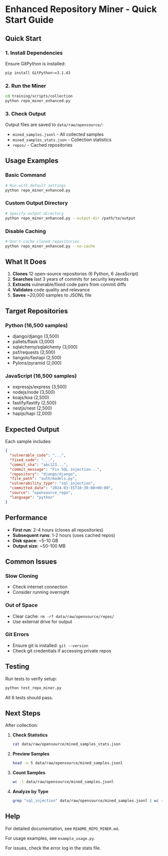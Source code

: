# Enhanced Repository Miner - Quick Start Guide

## Quick Start

### 1. Install Dependencies

Ensure GitPython is installed:

```bash
pip install GitPython>=3.1.43
```

### 2. Run the Miner

```bash
cd training/scripts/collection
python repo_miner_enhanced.py
```

### 3. Check Output

Output files are saved to `data/raw/opensource/`:
- `mined_samples.jsonl` - All collected samples
- `mined_samples_stats.json` - Collection statistics
- `repos/` - Cached repositories

## Usage Examples

### Basic Command

```bash
# Run with default settings
python repo_miner_enhanced.py
```

### Custom Output Directory

```bash
# Specify output directory
python repo_miner_enhanced.py --output-dir /path/to/output
```

### Disable Caching

```bash
# Don't cache cloned repositories
python repo_miner_enhanced.py --no-cache
```

## What It Does

1. **Clones** 12 open-source repositories (6 Python, 6 JavaScript)
2. **Searches** last 3 years of commits for security keywords
3. **Extracts** vulnerable/fixed code pairs from commit diffs
4. **Validates** code quality and relevance
5. **Saves** ~20,000 samples to JSONL file

## Target Repositories

### Python (16,500 samples)
- django/django (3,500)
- pallets/flask (3,000)
- sqlalchemy/sqlalchemy (3,000)
- psf/requests (2,500)
- tiangolo/fastapi (2,500)
- Pylons/pyramid (2,000)

### JavaScript (16,500 samples)
- expressjs/express (3,500)
- nodejs/node (3,500)
- koajs/koa (2,500)
- fastify/fastify (2,500)
- nestjs/nest (2,500)
- hapijs/hapi (2,000)

## Expected Output

Each sample includes:

```json
{
  "vulnerable_code": "...",
  "fixed_code": "...",
  "commit_sha": "abc123...",
  "commit_message": "Fix SQL injection...",
  "repository": "django/django",
  "file_path": "auth/models.py",
  "vulnerability_type": "sql_injection",
  "committed_date": "2024-03-15T10:30:00+00:00",
  "source": "opensource_repo",
  "language": "python"
}
```

## Performance

- **First run**: 2-4 hours (clones all repositories)
- **Subsequent runs**: 1-2 hours (uses cached repos)
- **Disk space**: ~5-10 GB
- **Output size**: ~50-100 MB

## Common Issues

### Slow Cloning
- Check internet connection
- Consider running overnight

### Out of Space
- Clear cache: `rm -rf data/raw/opensource/repos/`
- Use external drive for output

### Git Errors
- Ensure git is installed: `git --version`
- Check git credentials if accessing private repos

## Testing

Run tests to verify setup:

```bash
python test_repo_miner.py
```

All 6 tests should pass.

## Next Steps

After collection:

1. **Check Statistics**
   ```bash
   cat data/raw/opensource/mined_samples_stats.json
   ```

2. **Preview Samples**
   ```bash
   head -n 5 data/raw/opensource/mined_samples.jsonl
   ```

3. **Count Samples**
   ```bash
   wc -l data/raw/opensource/mined_samples.jsonl
   ```

4. **Analyze by Type**
   ```bash
   grep "sql_injection" data/raw/opensource/mined_samples.jsonl | wc -l
   ```

## Help

For detailed documentation, see `README_REPO_MINER.md`.

For usage examples, see `example_usage.py`.

For issues, check the error log in the stats file.
